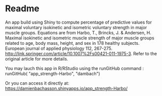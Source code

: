# Readme

An app build using Shiny to compute percentage of predictive values for maximal voluntary isokinetic and isometric voluntary strength in major muscle groups. Equations are from Harbo, T., Brincks, J. & Andersen, H. Maximal isokinetic and isometric muscle strength of major muscle groups related to age, body mass, height, and sex in 178 healthy subjects. European journal of applied physiology 112, 267-275. http://link.springer.com/article/10.1007%2Fs00421-011-1975-3.
 Refer to the original article for more details.

You may lauch this app in R/RStudio using the runGitHub command : runGitHub( "app_strength-Harbo", "dambach")

Or you can access it directly at:  https://damienbachasson.shinyapps.io/app_strength-Harbo/
